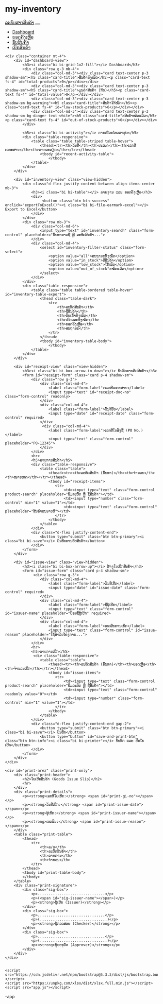 # my-inventory<!DOCTYPE html>
<html lang="lo">
<head>
    <meta charset="UTF-8">
    <meta name="viewport" content="width=device-width, initial-scale=1.0">
    <title>ລະບົບຈັດການສາງສິນຄ້າ</title>
    <link href="https://cdn.jsdelivr.net/npm/bootstrap@5.3.3/dist/css/bootstrap.min.css" rel="stylesheet">
    <link rel="stylesheet" href="https://cdn.jsdelivr.net/npm/bootstrap-icons@1.11.3/font/bootstrap-icons.min.css">
    <link rel="stylesheet" href="style.css">
</head>
<body>
    <nav class="navbar navbar-expand-lg navbar-dark bg-dark">
        <div class="container-fluid">
            <a class="navbar-brand" href="#"><i class="bi bi-box-seam"></i> ລະບົບສາງສິນຄ້າ</a>
            <button class="navbar-toggler" type="button" data-bs-toggle="collapse" data-bs-target="#navbarNav">
                <span class="navbar-toggler-icon"></span>
            </button>
            <div class="collapse navbar-collapse" id="navbarNav">
                <ul class="navbar-nav me-auto mb-2 mb-lg-0">
                    <li class="nav-item"><a class="nav-link active" href="#" onclick="showView('dashboard')"><i class="bi bi-grid-1x2-fill"></i> Dashboard</a></li>
                    <li class="nav-item"><a class="nav-link" href="#" onclick="showView('inventory')"><i class="bi bi-table"></i> ຍອດຄົງເຫຼືອ</a></li>
                    <li class="nav-item"><a class="nav-link" href="#" onclick="showView('receipt')"><i class="bi bi-box-arrow-in-down"></i> ຮັບສິນຄ້າ</a></li>
                    <li class="nav-item"><a class="nav-link" href="#" onclick="showView('issue')"><i class="bi bi-box-arrow-up"></i> ເບີກສິນຄ້າ</a></li>
                </ul>
            </div>
        </div>
    </nav>

    <div class="container mt-4">
        <div id="dashboard-view">
            <h3><i class="bi bi-grid-1x2-fill"></i> Dashboard</h3>
            <div class="row g-3 mb-4">
                <div class="col-md-3"><div class="card text-center p-3 shadow-sm"><h5 class="card-title">ສິນຄ້າທັງໝົດ</h5><p class="card-text fs-4" id="total-products">0</p></div></div>
                <div class="col-md-3"><div class="card text-center p-3 shadow-sm"><h5 class="card-title">ມູນຄ່າສິນຄ້າ (ກີບ)</h5><p class="card-text fs-4" id="total-value">0</p></div></div>
                <div class="col-md-3"><div class="card text-center p-3 shadow-sm bg-warning"><h5 class="card-title">ສິນຄ້າໃກ້ໝົດ</h5><p class="card-text fs-4" id="low-stock-products">0</p></div></div>
                <div class="col-md-3"><div class="card text-center p-3 shadow-sm bg-danger text-white"><h5 class="card-title">ສິນຄ້າໝົດແລ້ວ</h5><p class="card-text fs-4" id="out-of-stock-products">0</p></div></div>
            </div>
            
            <h5><i class="bi bi-activity"></i> ການເຄື່ອນໄຫວລ່າສຸດ</h5>
            <div class="table-responsive">
                <table class="table table-striped table-hover">
                    <thead><tr><th>ວັນທີ</th><th>ປະເພດ</th><th>ເລກທີເອກະສານ</th><th>ລາຍລະອຽດ</th></tr></thead>
                    <tbody id="recent-activity-table">
                        </tbody>
                </table>
            </div>
        </div>

        <div id="inventory-view" class="view-hidden">
            <div class="d-flex justify-content-between align-items-center mb-3">
                <h3><i class="bi bi-table"></i> ລາຍງານ ແລະ ຍອດຄົງເຫຼືອ</h3>
                <div>
                     <button class="btn btn-success" onclick="exportToExcel()"><i class="bi bi-file-earmark-excel"></i> Export to Excel</button>
                </div>
            </div>
            <div class="row mb-3">
                <div class="col-md-6">
                    <input type="text" id="inventory-search" class="form-control" placeholder="ຄົ້ນຫາຕາມຊື່ ຫຼື ລະຫັດສິນຄ້າ...">
                </div>
                <div class="col-md-4">
                    <select id="inventory-filter-status" class="form-select">
                        <option value="all">ສະຖານະທັງໝົດ</option>
                        <option value="in_stock">ມີສິນຄ້າ</option>
                        <option value="low_stock">ໃກ້ໝົດ</option>
                        <option value="out_of_stock">ໝົດແລ້ວ</option>
                    </select>
                </div>
            </div>
            <div class="table-responsive">
                <table class="table table-bordered table-hover" id="inventory-table-export">
                    <thead class="table-dark">
                        <tr>
                            <th>ລະຫັດສິນຄ້າ</th>
                            <th>ຊື່ສິນຄ້າ</th>
                            <th>ຮັບເຂົ້າທັງໝົດ</th>
                            <th>ເບີກອອກທັງໝົດ</th>
                            <th>ຍອດຄົງເຫຼືອ</th>
                            <th>ສະຖານະ</th>
                        </tr>
                    </thead>
                    <tbody id="inventory-table-body">
                        </tbody>
                </table>
            </div>
        </div>

        <div id="receipt-view" class="view-hidden">
            <h3><i class="bi bi-box-arrow-in-down"></i> ບັນທຶກການຮັບສິນຄ້າ</h3>
            <form id="receipt-form" class="card p-4 shadow-sm">
                <div class="row g-3">
                    <div class="col-md-4">
                        <label class="form-label">ເລກທີເອກະສານ</label>
                        <input type="text" id="receipt-doc-no" class="form-control" readonly>
                    </div>
                    <div class="col-md-4">
                        <label class="form-label">ວັນທີຮັບ</label>
                        <input type="date" id="receipt-date" class="form-control" required>
                    </div>
                     <div class="col-md-4">
                        <label class="form-label">ເລກທີໃບສັ່ງຊື້ (PO No.)</label>
                        <input type="text" class="form-control" placeholder="PO-12345">
                    </div>
                </div>
                <hr>
                <h5>ລາຍການສິນຄ້າ</h5>
                <div class="table-responsive">
                    <table class="table">
                        <thead><tr><th>ລະຫັດສິນຄ້າ (ຄົ້ນຫາ)</th><th>ຈຳນວນ</th><th>ໝາຍເຫດ</th></tr></thead>
                        <tbody id="receipt-items">
                           <tr>
                               <td><input type="text" class="form-control product-search" placeholder="ພິມລະຫັດ ຫຼື ຊື່ສິນຄ້າ"></td>
                               <td><input type="number" class="form-control" min="1" value="1"></td>
                               <td><input type="text" class="form-control" placeholder="ສິນຄ້າສະພາບດີ"></td>
                           </tr>
                        </tbody>
                    </table>
                </div>
                <div class="d-flex justify-content-end">
                    <button type="submit" class="btn btn-primary"><i class="bi bi-save"></i> ບັນທຶກການຮັບສິນຄ້າ</button>
                </div>
            </form>
        </div>
        
        <div id="issue-view" class="view-hidden">
            <h3><i class="bi bi-box-arrow-up"></i> ສ້າງໃບເບີກສິນຄ້າ</h3>
            <form id="issue-form" class="card p-4 shadow-sm">
                 <div class="row g-3">
                    <div class="col-md-4">
                        <label class="form-label">ວັນທີເບີກ</label>
                        <input type="date" id="issue-date" class="form-control" required>
                    </div>
                    <div class="col-md-4">
                        <label class="form-label">ຊື່ຜູ້ເບີກ</label>
                        <input type="text" class="form-control" id="issuer-name" placeholder="ປ້ອນຊື່ຜູ້ເບີກ" required>
                    </div>
                    <div class="col-md-4">
                        <label class="form-label">ເຫດຜົນການເບີກ</label>
                        <input type="text" class="form-control" id="issue-reason" placeholder="ໃຊ້ສຳລັບໂຄງການ...">
                    </div>
                </div>
                <hr>
                <h5>ລາຍການເບີກ</h5>
                 <div class="table-responsive">
                    <table class="table">
                        <thead><tr><th>ລະຫັດສິນຄ້າ (ຄົ້ນຫາ)</th><th>ຍອດເຫຼືອ</th><th>ຈຳນວນເບີກ</th></tr></thead>
                        <tbody id="issue-items">
                           <tr>
                               <td><input type="text" class="form-control product-search" placeholder="ພິມລະຫັດ ຫຼື ຊື່ສິນຄ້າ"></td>
                               <td><input type="text" class="form-control" readonly value="0"></td>
                               <td><input type="number" class="form-control" min="1" value="1"></td>
                           </tr>
                        </tbody>
                    </table>
                </div>
                <div class="d-flex justify-content-end gap-2">
                    <button type="submit" class="btn btn-primary"><i class="bi bi-save"></i> ບັນທຶກ</button>
                    <button type="button" id="save-and-print-btn" class="btn btn-info"><i class="bi bi-printer"></i> ບັນທຶກ ແລະ ປີ້ນໃບເບີກ</button>
                </div>
            </form>
        </div>
    </div>
    
    <div id="print-area" class="print-only">
        <div class="print-header">
            <h2>ໃບເບີກສິນຄ້າ (Goods Issue Slip)</h2>
            <hr>
        </div>
        <div class="print-details">
            <p><strong>ເລກທີໃບເບີກ:</strong> <span id="print-gi-no"></span></p>
            <p><strong>ວັນທີເບີກ:</strong> <span id="print-issue-date"></span></p>
            <p><strong>ຜູ້ເບີກ:</strong> <span id="print-issuer-name"></span></p>
            <p><strong>ເຫດຜົນ:</strong> <span id="print-issue-reason"></span></p>
        </div>
        <table class="print-table">
            <thead>
                <tr>
                    <th>ລ/ດ</th>
                    <th>ລະຫັດສິນຄ້າ</th>
                    <th>ລາຍການ</th>
                    <th>ຈຳນວນ</th>
                </tr>
            </thead>
            <tbody id="print-table-body">
            </tbody>
        </table>
        <div class="print-signature">
            <div class="sig-box">
                <p>...............................</p>
                <p>(<span id="sig-issuer-name"></span>)</p>
                <p><strong>ຜູ້ເບີກ (Issuer)</strong></p>
            </div>
            <div class="sig-box">
                <p>...............................</p>
                <p>(...............................)</p>
                <p><strong>ຜູ້ກວດສອບ (Checker)</strong></p>
            </div>
            <div class="sig-box">
                <p>...............................</p>
                <p>(...............................)</p>
                <p><strong>ຜູ້ອະນຸມັດ (Approver)</strong></p>
            </div>
        </div>
    </div>


    <script src="https://cdn.jsdelivr.net/npm/bootstrap@5.3.3/dist/js/bootstrap.bundle.min.js"></script>
    <script src="https://unpkg.com/xlsx/dist/xlsx.full.min.js"></script>
    <script src="app.js"></script>
</body>
</html>-app
